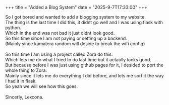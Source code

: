 +++
title = "Added a Blog System"
date = "2025-9-7T17:33:00"
+++

So I got bored and wanted to add a blogging system to my website.\
The thing is the last time I did this, it didnt go well and I was using flask with python.\
Which in the end was not bad it just didnt look good.\
So this time since I am not paying or setting up a backend.\
(Mainly since kamatera random will deside to break the wifi config)\
\
So this time I am using a project called Zora do this.\
Which lets me do what I tried to do last time but it actaully looks good.\
But because before I was just using github pages for it, I desided to port the whole thing to Zora.\
Mainly since it lets me do everything I did before, and lets me sort it the way I had it in flask.\
So yeah we will see how this goes.\
\
Sincerly, Lexcona.